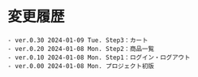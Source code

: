 # 変更履歴

	- ver.0.30 2024-01-09 Tue. Step3：カート
	- ver.0.20 2024-01-08 Mon. Step2：商品一覧
	- ver.0.10 2024-01-08 Mon. Step1：ログイン・ログアウト
	- ver.0.00 2024-01-08 Mon. プロジェクト初版
